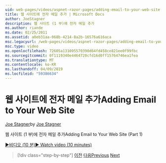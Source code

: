```yaml
---
uid: web-pages/videos/aspnet-razor-pages/adding-email-to-your-web-site
title: 웹 사이트에 전자 메일 추가 | Microsoft Docs
author: JoeStagner
description: 웹 사이트 (1 부)에 전자 메일 추가
ms.author: riande
ms.date: 02/25/2011
ms.assetid: a0eb31aa-068b-4214-8a2b-16576a616aca
msc.legacyurl: /web-pages/videos/aspnet-razor-pages/adding-email-to-your-web-site
msc.type: video
ms.openlocfilehash: 72605a131095570390d64fd458ce821ee0f99fbc
ms.sourcegitcommit: 0f1119340e4464720cfd16d0ff15764746ea1fea
ms.translationtype: MT
ms.contentlocale: ko-KR
ms.lasthandoff: 04/09/2019
ms.locfileid: "59386634"
---
```

# <a name="adding-email-to-your-web-site"></a><span data-ttu-id="726c4-103">웹 사이트에 전자 메일 추가</span><span class="sxs-lookup"><span data-stu-id="726c4-103">Adding Email to Your Web Site</span></span>

<span data-ttu-id="726c4-104">[Joe Stagner](https://github.com/JoeStagner)</span><span class="sxs-lookup"><span data-stu-id="726c4-104">by [Joe Stagner](https://github.com/JoeStagner)</span></span>

<span data-ttu-id="726c4-105">웹 사이트 (1 부)에 전자 메일 추가</span><span class="sxs-lookup"><span data-stu-id="726c4-105">Adding Email to Your Web Site (Part 1)</span></span>

[<span data-ttu-id="726c4-106">&#9654;비디오 (10 분)</span><span class="sxs-lookup"><span data-stu-id="726c4-106">&#9654; Watch video (10 minutes)</span></span>](https://channel9.msdn.com/Blogs/ASP-NET-Site-Videos/adding-email-to-your-web-site)

> [!div class="step-by-step"]
> <span data-ttu-id="726c4-107">[이전](working-with-video.md)
> [다음](adding-search-to-your-web-site.md)</span><span class="sxs-lookup"><span data-stu-id="726c4-107">[Previous](working-with-video.md)
[Next](adding-search-to-your-web-site.md)</span></span>
